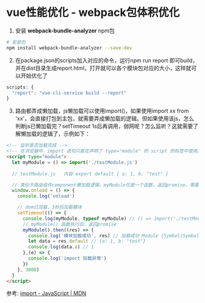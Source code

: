 
# vue性能优化 - webpack包体积优化

1. 安装 **webpack-bundle-analyzer** npm包
```bash
# 安装包
npm install webpack-bundle-analyzer --save-dev
```

2. 在package.json的scripts加入对应的命令，运行npm run report 即可build，并在dist目录生成report.html，打开就可以各个模块包对应的大小，这样就可以开始优化了
```js
scripts: {
  "report": "vue-cli-service build --report"
}
```

3. 路由都弄成懒加载，js懒加载可以使用import()，如果使用import xx from 'xx'，会直接打包到主包，就需要弄成懒加载的逻辑。但如果使用该js，怎么判断js已懒加载完？setTimeout 1s后再调用，弱网呢？怎么监听？这就需要了解懒加载的逻辑了，示例如下：
```html
<!-- 监听是否加载完成 -->
<!-- 在浏览器中，import 语句只能在声明了 type="module" 的 script 的标签中使用。-->
<script type="module">
  let myModule = () => import('./testModule.js')
  
  // testModule.js   内容 export default { a: 1, b: "test" }

  // 类似于路由组件component懒加载逻辑。myModule仅是一个函数，返回promise，需要调用时 myModule().then() 即可
  window.onload = () => {
    console.log('onload')

    // dom已加载，3秒后加载模块
    setTimeout(() => {
      console.log(myModule, typeof myModule) // () => import('./testModule.js') "function"
      // myModule() 函数执行后，返回promise
      myModule().then((res) => {
        console.log('模块加载成功', res) // 加载成功 Module {Symbol(Symbol.toStringTag): "Module"}
        let data = res.default // {a: 1, b: "test"}
        console.log(data.a) // 1
      },(e) => {
        console.log('import 加载异常')
      })
    }, 3000)
  }
</script>
```

参考: [import - JavaScript | MDN](https://developer.mozilla.org/zh-CN/docs/Web/JavaScript/Reference/Statements/import)
